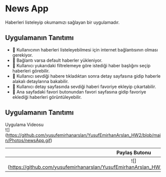 # **News App**
 
 Haberleri listeleyip okumamızı sağlayan bir uygulamadır.
 
 ## **Uygulamanın Tanıtımı**
 - :round_pushpin: Kullanıcının haberleri listeleyebilmesi için internet bağlantısının olması gerekiyor.
 - :round_pushpin: Bağlantı varsa default haberler yükleniyor.
 - :round_pushpin: Kullanıcı yukarıdaki filtrelemeye göre istediği haber başlığını seçip haberleri görebilir.
 - :round_pushpin: Kullanıcı sevdiği habere tıkladıktan sonra detay sayfasına gidip haberle alakalı detaylarına bakabilir.
 - :round_pushpin: Kullanıcı detay sayfasında sevdiği haberi favoriye ekleyip çıkartabilir.
 - :round_pushpin: Ana sayfadaki favori butonundan favori sayfasına gidip favoriye eklediği haberleri görüntüleyebilir.
 
## **Uygulamanın Tanıtımı**
 
Uygulama Videosu           
![] (https://github.com/yusufemirhanarslan/YusufEmirhanArslan_HW2/blob/main/Photos/newsApp.gif)

  Paylaş Butonu            | Mesaj Paylaşımı 
:-------------------------:|:-------------------------:
![] (https://github.com/yusufemirhanarslan/YusufEmirhanArslan_HW2/blob/main/Photos/sharePageSheet.jpeg) | ![] (https://github.com/yusufemirhanarslan/YusufEmirhanArslan_HW2/blob/main/Photos/sharePageMessage.jpeg)
